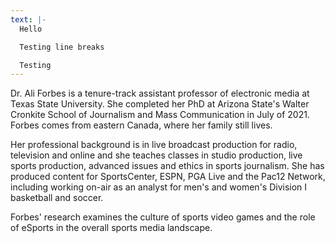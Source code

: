 ```yaml
---
text: |-
  H﻿ello 

  T﻿esting line breaks

  T﻿esting
---
```


Dr. Ali Forbes is a tenure-track assistant professor of electronic media at Texas State University. She completed her PhD at Arizona State's Walter Cronkite School of Journalism and Mass Communication in July of 2021. Forbes comes from eastern Canada, where her family still lives.

Her professional background is in live broadcast production for radio, television and online and she teaches classes in studio production, live sports production, advanced issues and ethics in sports journalism. She has produced content for SportsCenter, ESPN, PGA Live and the Pac12 Network, including working on-air as an analyst for men's and women's Division I basketball and soccer.

Forbes' research examines the culture of sports video games and the role of eSports in the overall sports media landscape.
